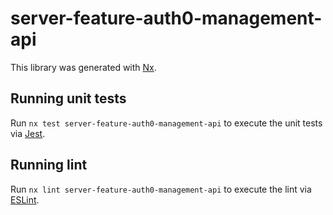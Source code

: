 # server-feature-auth0-management-api

This library was generated with [Nx](https://nx.dev).

## Running unit tests

Run `nx test server-feature-auth0-management-api` to execute the unit tests via [Jest](https://jestjs.io).

## Running lint

Run `nx lint server-feature-auth0-management-api` to execute the lint via [ESLint](https://eslint.org/).
